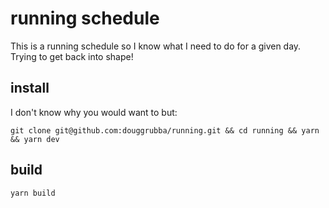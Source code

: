 # running schedule

This is a running schedule so I know what I need to do for a given day. Trying to get back into shape!

## install

I don't know why you would want to but:

`git clone git@github.com:douggrubba/running.git && cd running && yarn && yarn dev`

## build

`yarn build`

